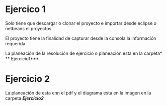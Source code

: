 # Ejercico 1

Solo tiene que descargar o clonar el proyecto e importar desde eclipse o netbeans el proyectos.

El proyecto tiene la finalidad de capturar desde la consola la información requerida

La planeación de la resolución de ejercicio o planeación esta en la carpeta* ** Ejercicio1***

# Ejercicio 2

La planeación de esta enn el pdf y el diagrama esta en la imagen en la carpeta ***Ejercicio2***